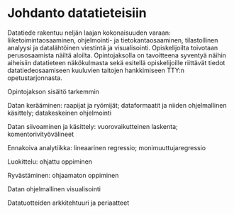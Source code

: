 # Johdanto datatieteisiin

Datatiede rakentuu neljän laajan kokonaisuuden varaan: liiketoimintaosaaminen, ohjelmointi- ja tietokantaosaaminen, tilastollinen analyysi ja datalähtöinen viestintä ja visualisointi. Opiskelijoilta toivotaan perusosaamista näiltä aloilta. Opintojaksolla on tavoitteena syventyä näihin aiheisiin datatieteen näkökulmasta sekä esitellä opiskelijoille riittävät tiedot datatiedeosaamiseen kuuluvien taitojen hankkimiseen TTY:n opetustarjonnasta.

Opintojakson sisältö tarkemmin

Datan kerääminen: raapijat ja ryömijät; dataformaatit ja niiden ohjelmallinen käsittely; datakeskeinen ohjelmointi

Datan siivoaminen ja käsittely: vuorovaikutteinen laskenta; komentorivityövälineet

Ennakoiva analytiikka: lineaarinen regressio; monimuuttujaregressio

Luokittelu: ohjattu oppiminen

Ryvästäminen: ohjaamaton oppiminen

Datan ohjelmallinen visualisointi

Datatuotteiden arkkitehtuuri ja periaatteet
